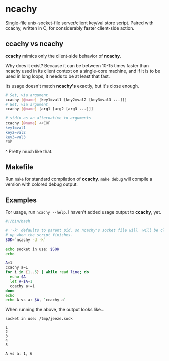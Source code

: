 # ncachy
Single-file unix-socket-file server/client key/val store script.  Paired with ccachy, written in C, for considerably faster client-side action.

## ccachy vs ncachy

**ccachy** mimics only the client-side behavior of **ncachy**.

Why does it exist?  Because it can be between 10-15 times faster than ncachy used in its client context on a single-core machine, and if it is to be used in long loops, it needs to be at least that fast.

Its usage doesn't match **ncachy's** exactly, but it's close enough.

```bash
# Set, via argument
ccachy [@name] [key1=val1 [key2=val2 [key3=val3 ...]]]
# Get, via argument
ccachy [@name] [arg1 [arg2 [arg3 ...]]]

# stdin as an alternative to arguments
ccachy [@name] <<EOF
key1=val1
key2=val2
key3=val3
EOF
```
^ Pretty much like that.

## Makefile

Run `make` for standard compilation of **ccachy**.
`make debug` will compile a version with colored debug output.

## Examples

For usage, run `ncachy --help`.  I haven't added usage output to **ccachy**, yet.

```bash
#!/bin/bash

# '-k' defaults to parent pid, so ncachy's socket file will  will be cleaned
# up when the script finishes.
SOK=`ncachy -d -k`

echo socket in use: $SOK
echo

A=1
ccachy a=1
for i in {1..5} | while read line; do
  echo $A
  let A=$A+1
  ccachy a+=1
done
echo
echo A vs a: $A, `ccachy a`

```

When running the above, the output looks like...
```
socket in use: /tmp/jeeze.sock

1
2
3
4
5

A vs a: 1, 6
```
